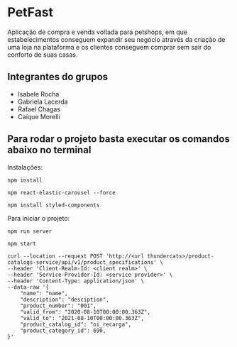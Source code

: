 # PetFast

Aplicação de compra e venda voltada para petshops, em que estabelecimentos conseguem expandir seu negócio através da criação de uma loja na plataforma e os clientes conseguem comprar sem sair do conforto de suas casas. 

## Integrantes do grupos
- Isabele Rocha
- Gabriela Lacerda
- Rafael Chagas
- Caíque Morelli

## Para rodar o projeto basta executar os comandos abaixo no terminal

Instalações: 

``` npm install ```

``` npm react-elastic-carousel --force ```

``` npm install styled-components ```

Para iniciar o projeto:

``` npm run server ```

``` npm start ```

```
curl --location --request POST 'http://<url thundercats>/product-catalogs-service/api/v1/product_specifications' \
--header 'Client-Realm-Id: <client realm>' \
--header 'Service-Provider-Id: <service provider>' \
--header 'Content-Type: application/json' \
--data-raw '{
    "name": "name",
    "description": "desciption",
    "product_number": "001",
    "valid_from": "2020-08-10T00:00:00.363Z",
    "valid_to": "2021-08-10T00:00:00.363Z",
    "product_catalog_id": "oi_recarga",
    "product_category_id": 690,
}'
```
